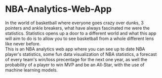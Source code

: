 # NBA-Analytics-Web-App
In the world of basketball where everyone goes crazy over dunks, 3 pointers and ankle breakers,
what have always fascinated me were the statistics. Statistics opens up a door to a different world and
what this app will aim to do is to allow you to see basketball from a whole different lens like never before.
<br>
This is an NBA analytics web app where you can see up to date NBA player's statistics, 
some fun data visualization of NBA statistics, a forecast of every team's win/loss precentage for the next one year, as well the probability
of a player to win MVP and be an All-Star, with the use of machine learning models.
<br>
